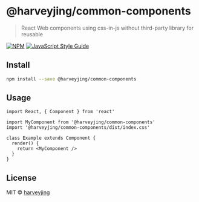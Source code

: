 # @harveyjing/common-components

> React Web components using css-in-js without third-party library for reusable

[![NPM](https://img.shields.io/npm/v/@harveyjing/common-components.svg)](https://www.npmjs.com/package/@harveyjing/common-components) [![JavaScript Style Guide](https://img.shields.io/badge/code_style-standard-brightgreen.svg)](https://standardjs.com)

## Install

```bash
npm install --save @harveyjing/common-components
```

## Usage

```tsx
import React, { Component } from 'react'

import MyComponent from '@harveyjing/common-components'
import '@harveyjing/common-components/dist/index.css'

class Example extends Component {
  render() {
    return <MyComponent />
  }
}
```

## License

MIT © [harveyjing](https://github.com/harveyjing)
